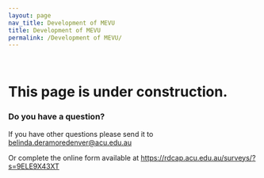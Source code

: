 ```yaml
---
layout: page
nav_title: Development of MEVU
title: Development of MEVU
permalink: /Development of MEVU/
---
```


<br/>

# This page is under construction.

### Do you have a question?

If you have other questions please send it to <a href="mailto:belinda.deramoredenver@acu.edu.au">belinda.deramoredenver@acu.edu.au</a> 

Or complete the online form available at <https://rdcap.acu.edu.au/surveys/?s=9ELE9X43XT>
